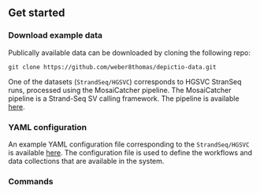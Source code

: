 
## Get started

### Download example data

Publically available data can be downloaded by cloning the following repo:

`git clone https://github.com/weber8thomas/depictio-data.git`

One of the datasets (`StrandSeq/HGSVC`) corresponds to HGSVC StranSeq runs, processed using the MosaiCatcher pipeline. The MosaiCatcher pipeline is a Strand-Seq SV calling framework. The pipeline is available [here](https://github.com/friendsofstrandseq/mosaicatcher-pipeline). 


### YAML configuration

An example YAML configuration file corresponding to the `StrandSeq/HGSVC` is available [here](./configs/mosaicatcher_pipeline/mosaicatcher_pipeline.yaml). The configuration file is used to define the workflows and data collections that are available in the system.

### Commands